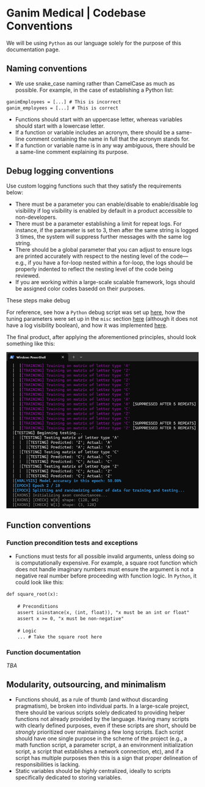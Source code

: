 # Ganim Medical | Codebase Conventions

We will be using `Python` as our language solely for the purpose of this documentation page.

## Naming conventions

* We use snake_case naming rather than CamelCase as much as possible.  For example, in the case of establishing a Python list:

```
ganimEmployees = [...] # This is incorrect
ganim_employees = [...] # This is correct
```

* Functions should start with an uppercase letter, whereas variables should start with a lowercase letter.
* If a function or variable includes an acronym, there should be a same-line comment containing the name in full that the acronym stands for.
* If a function or variable name is in any way ambiguous, there should be a same-line comment explaining its purpose.

## Debug logging conventions

Use custom logging functions such that they satisfy the requirements below:

* There must be a parameter you can enable/disable to enable/disable log visibility if log visibility is enabled by default in a product accessible to non-developers.
* There must be a parameter establishing a limit for repeat logs.  For instance, if the parameter is set to 3, then after the same string is logged 3 times, the system will suppress further messages with the same log string.
* There should be a global parameter that you can adjust to ensure logs are printed accurately with respect to the nesting level of the code—e.g., if you have a for-loop nested within a for-loop, the logs should be properly indented to reflect the nesting level of the code being reviewed.
* If you are working within a large-scale scalable framework, logs should be assigned color codes basedd on their purposes.

These steps make debug

For reference, see how a `Python` debug script was set up [here](https://github.com/gabetucker2/NNLetterViz/blob/main/debug.py), how the tuning parameters were set up in the `misc` section [here](https://github.com/gabetucker2/NNLetterViz/blob/main/param_configs/params_test.py) (although it does not have a log visibility boolean), and how it was implemented [here](https://github.com/gabetucker2/NNLetterViz/blob/main/model.py).

The final product, after applying the aforementioned principles, should look something like this:

![Screenshot of sample console log using this format](debugSample.png)

## Function conventions

### Function precondition tests and exceptions

* Functions must tests for all possible invalid arguments, unless doing so is computationally expensive.  For example, a square root function which does not handle imaginary numbers must ensure the argument is not a negative real number before proceeding with function logic.  In `Python`, it could look like this:

```
def square_root(x):

    # Preconditions
    assert isinstance(x, (int, float)), "x must be an int or float"
    assert x >= 0, "x must be non-negative"
    
    # Logic
    ... # Take the square root here

```

### Function documentation

*TBA*

## Modularity, outsourcing, and minimalism

* Functions should, as a rule of thumb (and without discarding pragmatism), be broken into individual parts.  In a large-scale project, there should be various scripts solely dedicated to providing helper functions not already provided by the language.  Having many scripts with clearly defined purposes, even if these scripts are short, should be *strongly* prioritized over maintaining a few long scripts.  Each script should have one single purpose in the scheme of the project (e.g., a math function script, a parameter script, a an environment initialization script, a script that establishes a network connection, etc), and if a script has multiple purposes then this is a sign that proper delineation of responsibilities is lacking.
* Static variables should be *highly* centralized, ideally to scripts specifically dedicated to storing variables.
